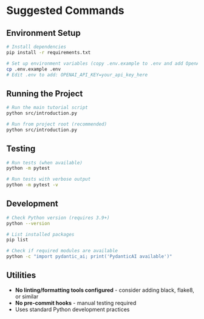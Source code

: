 # Suggested Commands

## Environment Setup
```bash
# Install dependencies
pip install -r requirements.txt

# Set up environment variables (copy .env.example to .env and add OpenAI API key)
cp .env.example .env
# Edit .env to add: OPENAI_API_KEY=your_api_key_here
```

## Running the Project
```bash
# Run the main tutorial script
python src/introduction.py

# Run from project root (recommended)
python src/introduction.py
```

## Testing
```bash
# Run tests (when available)
python -m pytest

# Run tests with verbose output
python -m pytest -v
```

## Development
```bash
# Check Python version (requires 3.9+)
python --version

# List installed packages
pip list

# Check if required modules are available
python -c "import pydantic_ai; print('PydanticAI available')"
```

## Utilities
- **No linting/formatting tools configured** - consider adding black, flake8, or similar
- **No pre-commit hooks** - manual testing required
- Uses standard Python development practices